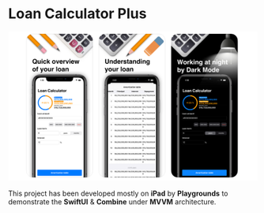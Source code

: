 # Loan Calculator Plus

![](srcs/header.png)

This project has been developed mostly on **iPad** by **Playgrounds** to demonstrate the **SwiftUI** & **Combine** under **MVVM** architecture.
